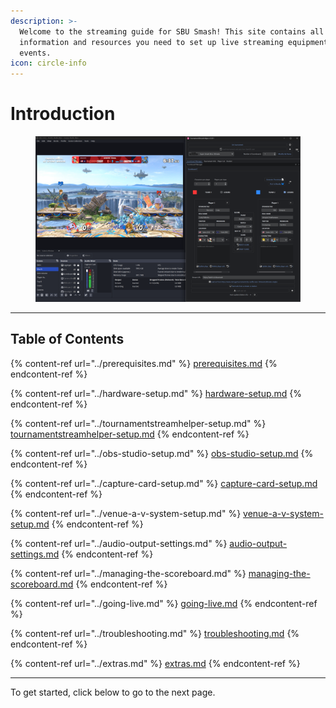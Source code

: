 ```yaml
---
description: >-
  Welcome to the streaming guide for SBU Smash! This site contains all the
  information and resources you need to set up live streaming equipment for club
  events.
icon: circle-info
---
```


# Introduction

<figure><img src="../.gitbook/assets/image (6).png" alt=""><figcaption></figcaption></figure>

***

## Table of Contents

{% content-ref url="../prerequisites.md" %}
[prerequisites.md](../prerequisites.md)
{% endcontent-ref %}

{% content-ref url="../hardware-setup.md" %}
[hardware-setup.md](../hardware-setup.md)
{% endcontent-ref %}

{% content-ref url="../tournamentstreamhelper-setup.md" %}
[tournamentstreamhelper-setup.md](../tournamentstreamhelper-setup.md)
{% endcontent-ref %}

{% content-ref url="../obs-studio-setup.md" %}
[obs-studio-setup.md](../obs-studio-setup.md)
{% endcontent-ref %}

{% content-ref url="../capture-card-setup.md" %}
[capture-card-setup.md](../capture-card-setup.md)
{% endcontent-ref %}

{% content-ref url="../venue-a-v-system-setup.md" %}
[venue-a-v-system-setup.md](../venue-a-v-system-setup.md)
{% endcontent-ref %}

{% content-ref url="../audio-output-settings.md" %}
[audio-output-settings.md](../audio-output-settings.md)
{% endcontent-ref %}

{% content-ref url="../managing-the-scoreboard.md" %}
[managing-the-scoreboard.md](../managing-the-scoreboard.md)
{% endcontent-ref %}

{% content-ref url="../going-live.md" %}
[going-live.md](../going-live.md)
{% endcontent-ref %}

{% content-ref url="../troubleshooting.md" %}
[troubleshooting.md](../troubleshooting.md)
{% endcontent-ref %}

{% content-ref url="../extras.md" %}
[extras.md](../extras.md)
{% endcontent-ref %}

***

To get started, click below to go to the next page.
